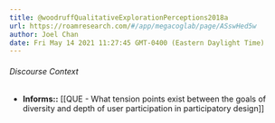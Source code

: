 ```yaml
---
title: @woodruffQualitativeExplorationPerceptions2018a
url: https://roamresearch.com/#/app/megacoglab/page/ASswHed5w
author: Joel Chan
date: Fri May 14 2021 11:27:45 GMT-0400 (Eastern Daylight Time)
---
```




###### Discourse Context

- **Informs::** [[QUE - What tension points exist between the goals of diversity and depth of user participation in participatory design]]
